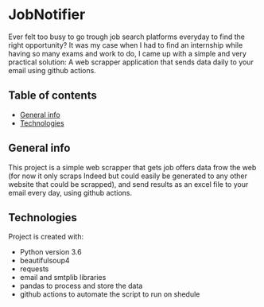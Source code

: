 # JobNotifier
Ever felt too busy to go trough job search platforms everyday to find the right opportunity? It was my case when I had to find an internship while having so many exams and work to do,  I came up with a simple and very practical solution:  A web scrapper application that sends data daily to your email using github actions.   
 
## Table of contents
* [General info](#general-info)
* [Technologies](#technologies)

## General info
This project is a simple web scrapper that gets job offers data frow the web (for now it only scraps Indeed but could easily be generated to any other website that could be scrapped), and send results as an excel file to your email every day, using github actions. 
	
## Technologies
Project is created with:
* Python version 3.6
* beautifulsoup4
* requests
* email and smtplib libraries 
* pandas to process and store the data
* github actions to automate the script to run on shedule
	
